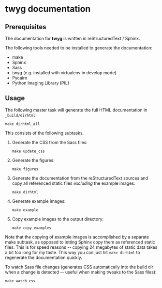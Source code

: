 # twyg documentation

## Prerequisites

The documentation for **twyg** is written in reStructuredText / Sphinx.

The following tools needed to be installed to generate the documentation:

* make
* Sphinx
* Sass
* twyg (e.g. installed with virtualenv in develop mode)
* Pycairo
* Python Imaging Library (PIL)


## Usage

The following master task will generate the full HTML documentation in
`_build/dirhtml`:

    make dirhtml_all

This consists of the following subtasks.

1. Generate the CSS from the Sass files:

    ```
    make update_css
    ```

2. Generate the figures:

    ```
    make figures
    ```

3. Generate the documentation from the reStructuredText sources and copy all
referenced static files *excluding* the example images:

    ```
    make dirhtml
    ```

4. Generate example images:

    ```
    make example
    ```

5. Copy example images to the output directory:

    ```
    make copy_examples
    ```

Note that the copying of example images is accomplished by a separate make
subtask, as opposed to letting Sphinx copy them as referenced static files.
This is for speed reasons -- copying 24 megabytes of static data takes a bit
too long for my taste. This way you can just hit `make dirhtml` to regenerate
the documentation quickly.

To watch Sass file changes (generates CSS automatically into the build dir
when a change is detected -- useful when making tweaks to the Sass files):

    make watch_css

